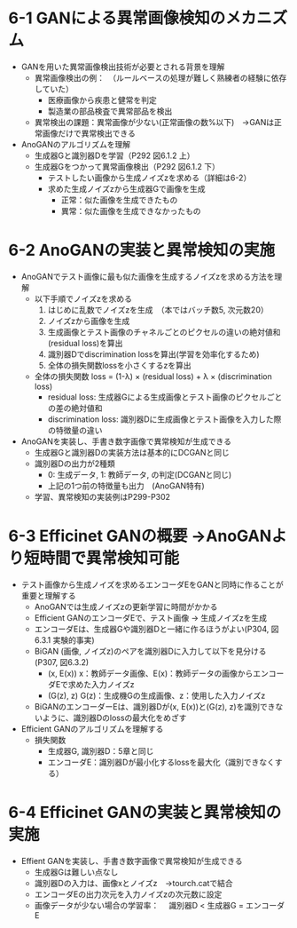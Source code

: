 # 6-1 GANによる異常画像検知のメカニズム
- GANを用いた異常画像検出技術が必要とされる背景を理解
    - 異常画像検出の例：　（ルールベースの処理が難しく熟練者の経験に依存していた）
        - 医療画像から疾患と健常を判定
        - 製造業の部品検査で異常部品を検出
    - 異常検出の課題：異常画像が少ない(正常画像の数%以下)　→GANは正常画像だけで異常検出できる
- AnoGANのアルゴリズムを理解
    - 生成器Gと識別器Dを学習（P292 図6.1.2 上）
    - 生成器Gをつかって異常画像検出（P292 図6.1.2 下）
        - テストしたい画像から生成ノイズzを求める（詳細は6-2）
        - 求めた生成ノイズzから生成器Gで画像を生成
            - 正常：似た画像を生成できたもの
            - 異常：似た画像を生成できなかったもの

# 6-2 AnoGANの実装と異常検知の実施
- AnoGANでテスト画像に最も似た画像を生成するノイズzを求める方法を理解
    - 以下手順でノイズzを求める
        1. はじめに乱数でノイズzを生成　（本ではバッチ数5, 次元数20）
        2. ノイズzから画像を生成
        3. 生成画像とテスト画像のチャネルごとのピクセルの違いの絶対値和(residual loss)を算出
        4. 識別器Dでdiscrimination lossを算出(学習を効率化するため)
        5. 全体の損失関数lossを小さくするzを算出
    - 全体の損失関数 loss = (1-λ) × (residual loss) + λ × (discrimination loss)
        - residual loss: 生成器Gによる生成画像とテスト画像のピクセルごとの差の絶対値和
        - discrimination loss: 識別器Dに生成画像とテスト画像を入力した際の特徴量の違い
- AnoGANを実装し、手書き数字画像で異常検知が生成できる
    - 生成器Gと識別器Dの実装方法は基本的にDCGANと同じ
    - 識別器Dの出力が2種類
        - 0: 生成データ, 1: 教師データ, の判定(DCGANと同じ)
        - 上記の1つ前の特徴量も出力　(AnoGAN特有)
    - 学習、異常検知の実装例はP299-P302

# 6-3 Efficinet GANの概要 →AnoGANより短時間で異常検知可能
- テスト画像から生成ノイズを求めるエンコーダEをGANと同時に作ることが重要と理解する
    - AnoGANでは生成ノイズzの更新学習に時間がかかる
    - Efficient GANのエンコーダEで、テスト画像 → 生成ノイズzを生成
    - エンコーダEは、生成器Gや識別器Dと一緒に作るほうがよい(P304, 図6.3.1 実験的事実)
    - BiGAN (画像, ノイズz)のペアを識別器Dに入力して以下を見分ける(P307, 図6.3.2)
        - (x, E(x)) x：教師データ画像、E(x)：教師データの画像からエンコーダEで求めた入力ノイズz
        - (G(z), z) G(z)：生成機Gの生成画像、z：使用した入力ノイズz
    - BiGANのエンコーダーEは、識別器Dが(x, E(x))と(G(z), z)を識別できないように、識別器Dのlossの最大化をめざす
- Efficient GANのアルゴリズムを理解する
    - 損失関数
        - 生成器G, 識別器D：5章と同じ
        - エンコーダE：識別器Dが最小化するlossを最大化（識別できなくする）

# 6-4 Efficinet GANの実装と異常検知の実施
- Effient GANを実装し、手書き数字画像で異常検知が生成できる
    - 生成器Gは難しい点なし
    - 識別器Dの入力は、画像xとノイズz　→tourch.catで結合
    - エンコーダEの出力次元を入力ノイズzの次元数に設定
    - 画像データが少ない場合の学習率：
    　識別器D < 生成器G = エンコーダE